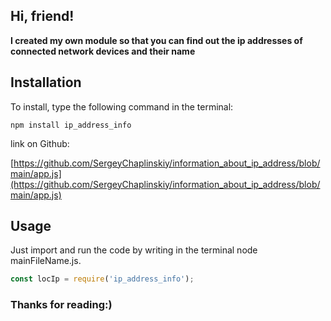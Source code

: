 ## Hi, friend!

**I created my own module so that you can find out the ip addresses of connected network devices and their name**

## Installation
To install, type the following command in the terminal:
```
npm install ip_address_info
```
link on Github:

[https://github.com/SergeyChaplinskiy/information_about_ip_address/blob/main/app.js](https://github.com/SergeyChaplinskiy/information_about_ip_address/blob/main/app.js)

## Usage
Just import and run the code by writing in the terminal node mainFileName.js.
```js
const locIp = require('ip_address_info');
```
### Thanks for reading:)